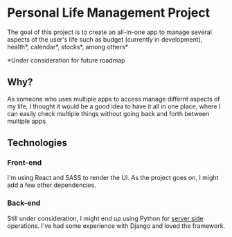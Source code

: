 # Personal Life Management Project

The goal of this project is to create an all-in-one app to manage several aspects of the user's life such as budget (currently in development), health*, calendar*, stocks*, among others*

*Under consideration for future roadmap

## Why?

As someone who uses multiple apps to access manage differnt aspects of my life, I thought it would be a good idea to have it all in one place, where I can easily check multiple things without going back and forth between multiple apps.

## Technologies

### Front-end
I'm using React and SASS to render the UI. As the project goes on, I might add a few other dependencies.

### Back-end
Still under consideration, I might end up using Python for [server side](https://github.com/filipeqm94/project1-server) operations. I've had some experience with Django and loved the framework.